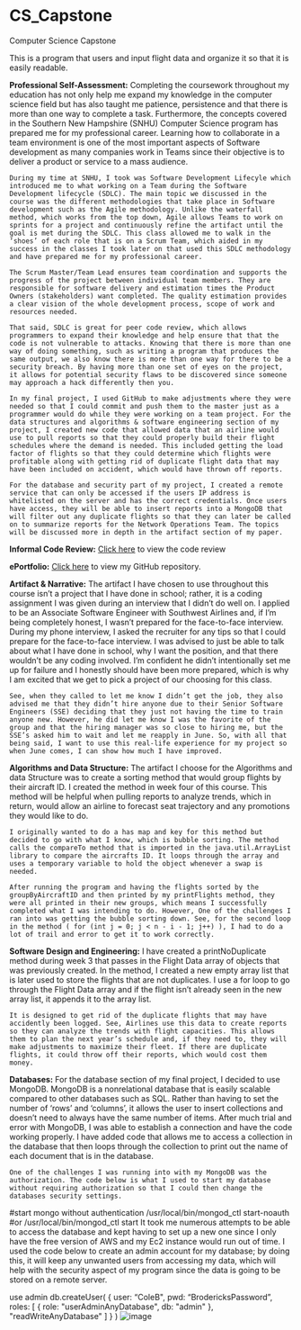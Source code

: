 # CS_Capstone
Computer Science Capstone

This is a program that users and input flight data and organize it so that it is easily readable. 

**Professional Self-Assessment:**
	Completing the coursework throughout my education has not only help me expand my knowledge in the computer science field but has also taught me patience, persistence and that there is more than one way to complete a task. Furthermore, the concepts covered in the Southern New Hampshire (SNHU) Computer Science program has prepared me for my professional career. Learning how to collaborate in a team environment is one of the most important aspects of Software development as many companies work in Teams since their objective is to deliver a product or service to a mass audience. 

	During my time at SNHU, I took was Software Development Lifecyle which introduced me to what working on a Team during the Software Development lifecycle (SDLC). The main topic we discussed in the course was the different methodologies that take place in Software development such as the Agile methodology. Unlike the waterfall method, which works from the top down, Agile allows Teams to work on sprints for a project and continuously refine the artifact until the goal is met during the SDLC. This class allowed me to walk in the ‘shoes’ of each role that is on a Scrum Team, which aided in my success in the classes I took later on that used this SDLC methodology and have prepared me for my professional career. 

	The Scrum Master/Team Lead ensures team coordination and supports the progress of the project between individual team members. They are responsible for software delivery and estimation times the Product Owners (stakeholders) want completed. The quality estimation provides a clear vision of the whole development process, scope of work and resources needed. 

	That said, SDLC is great for peer code review, which allows programmers to expand their knowledge and help ensure that that the code is not vulnerable to attacks. Knowing that there is more than one way of doing something, such as writing a program that produces the same output, we also know there is more than one way for there to be a security breach. By having more than one set of eyes on the project, it allows for potential security flaws to be discovered since someone may approach a hack differently then you. 

	In my final project, I used GitHub to make adjustments where they were needed so that I could commit and push them to the master just as a programmer would do while they were working on a team project. For the data structures and algorithms & software engineering section of my project, I created new code that allowed data that an airline would use to pull reports so that they could properly build their flight schedules where the demand is needed. This included getting the load factor of flights so that they could determine which flights were profitable along with getting rid of duplicate flight data that may have been included on accident, which would have thrown off reports. 

	For the database and security part of my project, I created a remote service that can only be accessed if the users IP address is whitelisted on the server and has the correct credentials. Once users have access, they will be able to insert reports into a MongoDB that will filter out any duplicate flights so that they can later be called on to summarize reports for the Network Operations Team. The topics will be discussed more in depth in the artifact section of my paper. 

**Informal Code Review:**
[Click here](https://drive.google.com/file/d/1oZc4IMBpLZtUlXO_ty8daN8XWxCpE01d/view?usp=sharing) to view the code review  

**ePortfolio:**
[Click here](https://github.com/broderickcole/CS_Capstone) to view my GitHub repository. 

**Artifact & Narrative:**
	The artifact I have chosen to use throughout this course isn’t a project that I have done in school; rather, it is a coding assignment I was given during an interview that I didn’t do well on. I applied to be an Associate Software Engineer with Southwest Airlines and, if I’m being completely honest, I wasn’t prepared for the face-to-face interview. During my phone interview, I asked the recruiter for any tips so that I could prepare for the face-to-face interview. I was advised to just be able to talk about what I have done in school, why I want the position, and that there wouldn’t be any coding involved. I’m confident he didn’t intentionally set me up for failure and I honestly should have been more prepared, which is why I am excited that we get to pick a project of our choosing for this class. 

	See, when they called to let me know I didn’t get the job, they also advised me that they didn’t hire anyone due to their Senior Software Engineers (SSE) deciding that they just not having the time to train anyone new. However, he did let me know I was the favorite of the group and that the hiring manager was so close to hiring me, but the SSE’s asked him to wait and let me reapply in June. So, with all that being said, I want to use this real-life experience for my project so when June comes, I can show how much I have improved.   

**Algorithms and Data Structure:** 
	The artifact I choose for the Algorithms and data Structure was to create a sorting method that would group flights by their aircraft ID. I created the method in week four of this course. This method will be helpful when pulling reports to analyze trends, which in return, would allow an airline to forecast seat trajectory and any promotions they would like to do. 

	I originally wanted to do a has map and key for this method but decided to go with what I know, which is bubble sorting. The method calls the compareTo method that is imported in the java.util.ArrayList library to compare the aircrafts ID. It loops through the array and uses a temporary variable to hold the object whenever a swap is needed. 

	After running the program and having the flights sorted by the groupByAircraftID and then printed by my printFlights method, they were all printed in their new groups, which means I successfully completed what I was intending to do. However, One of the challenges I ran into was getting the bubble sorting down. See, for the second loop in the method ( for (int j = 0; j < n - i - 1; j++) ), I had to do a lot of trail and error to get it to work correctly.

**Software Design and Engineering:**
	I have created a printNoDuplicate method during week 3 that passes in the Flight Data array of objects that was previously created. In the method, I created a new empty array list that is later used to store the flights that are not duplicates. I use a for loop to go through the Flight Data array and if the flight isn’t already seen in the new array list, it appends it to the array list. 

	It is designed to get rid of the duplicate flights that may have accidently been logged. See, Airlines use this data to create reports so they can analyze the trends with flight capacities. This allows them to plan the next year’s schedule and, if they need to, they will make adjustments to maximize their fleet. If there are duplicate flights, it could throw off their reports, which would cost them money. 

**Databases:**
	For the database section of my final project, I decided to use MongoDB. MongoDB is a nonrelational database that is easily scalable compared to other databases such as SQL. Rather than having to set the number of ‘rows’ and ‘columns’, it allows the user to insert collections and doesn’t need to always have the same number of items. After much trial and error with MongoDB, I was able to establish a connection and have the code working properly. I have added code that allows me to access a collection in the database that then loops through the collection to print out the name of each document that is in the database. 

	One of the challenges I was running into with my MongoDB was the authorization. The code below is what I used to start my database without requiring authorization so that I could then change the databases security settings.
#start mongo without authentication
/usr/local/bin/mongod_ctl start-noauth
#or
/usr/local/bin/mongod_ctl start
It took me numerous attempts to be able to access the database and kept having to set up a new one since I only have the free version of AWS and my Ec2 instance would run out of time. 
I used the code below to create an admin account for my database; by doing this, it will keep any unwanted users from accessing my data, which will help with the security aspect of my program since the data is going to be stored on a remote server. 
 
use admin
db.createUser(
  {
    user: “ColeB",
    pwd: “BrodericksPassword”, 
    roles: [ { role: "userAdminAnyDatabase", db: "admin" }, "readWriteAnyDatabase" ]
  }
)
![image](https://user-images.githubusercontent.com/83793863/122699069-4beb0280-d20e-11eb-8822-8e2f7c11ffda.png)
